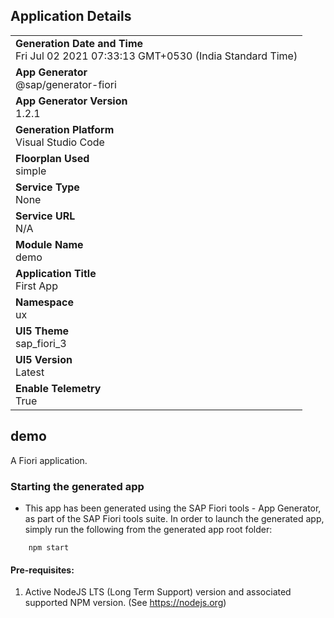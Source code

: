 ## Application Details
|               |
| ------------- |
|**Generation Date and Time**<br>Fri Jul 02 2021 07:33:13 GMT+0530 (India Standard Time)|
|**App Generator**<br>@sap/generator-fiori|
|**App Generator Version**<br>1.2.1|
|**Generation Platform**<br>Visual Studio Code|
|**Floorplan Used**<br>simple|
|**Service Type**<br>None|
|**Service URL**<br>N/A
|**Module Name**<br>demo|
|**Application Title**<br>First App|
|**Namespace**<br>ux|
|**UI5 Theme**<br>sap_fiori_3|
|**UI5 Version**<br>Latest|
|**Enable Telemetry**<br>True|

## demo

A Fiori application.

### Starting the generated app

-   This app has been generated using the SAP Fiori tools - App Generator, as part of the SAP Fiori tools suite.  In order to launch the generated app, simply run the following from the generated app root folder:

```
    npm start
```

#### Pre-requisites:

1. Active NodeJS LTS (Long Term Support) version and associated supported NPM version.  (See https://nodejs.org)


